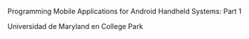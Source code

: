 
Programming Mobile Applications for Android Handheld Systems: Part 1

Universidad de Maryland en College Park
